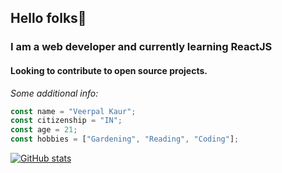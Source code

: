## Hello folks👋
### I am a **web developer** and currently learning ReactJS
#### Looking to contribute to open source projects.

*Some additional info:*
```js
const name = "Veerpal Kaur";
const citizenship = "IN";
const age = 21;
const hobbies = ["Gardening", "Reading", "Coding"];
```

[![GitHub stats](https://github-readme-stats.vercel.app/api?username=vee339&hide=stars&show_icons=true)](https://github.com/anuraghazra/github-readme-stats)

<!--
**Vee339/vee339** is a ✨ _special_ ✨ repository because its `README.md` (this file) appears on your GitHub profile.

Here are some ideas to get you started:

- 🔭 I’m currently working on ...
- 🌱 I’m currently learning ...
- 👯 I’m looking to collaborate on ...
- 🤔 I’m looking for help with ...
- 💬 Ask me about ...
- 📫 How to reach me: ...
- 😄 Pronouns: ...
- ⚡ Fun fact: ...
-->
